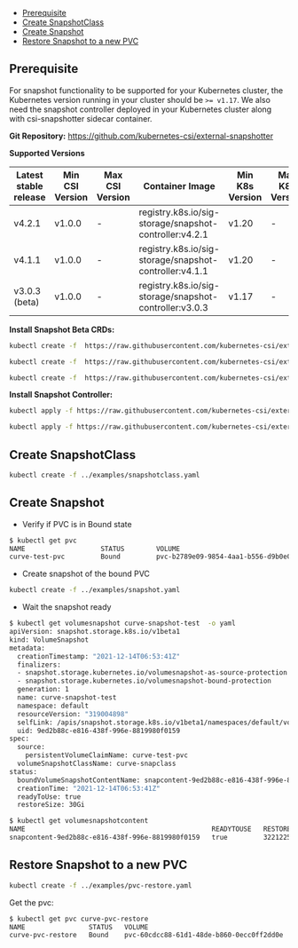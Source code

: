 - [Prerequisite](#prerequisite)
- [Create SnapshotClass](#create-snapshotclass)
- [Create Snapshot](#create-snapshot)
- [Restore Snapshot to a new PVC](#restore-snapshot-to-a-new-pvc)

## Prerequisite

For snapshot functionality to be supported for your Kubernetes cluster, the Kubernetes version running in your cluster should be `>= v1.17`. We also need the snapshot controller deployed in your Kubernetes cluster along with csi-snapshotter sidecar container.

**Git Repository:**  https://github.com/kubernetes-csi/external-snapshotter

**Supported Versions**

|Latest stable release	|Min CSI Version	|Max CSI Version	|Container Image	|Min K8s Version	|Max K8s Version	|Recommended K8s Version|
| ---	| --- 	| ---	| ---	| --- |---	|---|
|v4.2.1	|	v1.0.0	|-	|registry.k8s.io/sig-storage/snapshot-controller:v4.2.1|	v1.20	|-	|v1.22|
| v4.1.1|	v1.0.0	|-	|registry.k8s.io/sig-storage/snapshot-controller:v4.1.1|	v1.20|	-	|v1.20|
| v3.0.3 (beta)|	v1.0.0|	-|	registry.k8s.io/sig-storage/snapshot-controller:v3.0.3	|v1.17	|-|	v1.17|


**Install Snapshot Beta CRDs:**

```bash
kubectl create -f  https://raw.githubusercontent.com/kubernetes-csi/external-snapshotter/release-3.0/client/config/crd/snapshot.storage.k8s.io_volumesnapshotclasses.yaml

kubectl create -f  https://raw.githubusercontent.com/kubernetes-csi/external-snapshotter/release-3.0/client/config/crd/snapshot.storage.k8s.io_volumesnapshotcontents.yaml

kubectl create -f  https://raw.githubusercontent.com/kubernetes-csi/external-snapshotter/release-3.0/client/config/crd/snapshot.storage.k8s.io_volumesnapshots.yaml
```

**Install Snapshot Controller:**

```bash
kubectl apply -f https://raw.githubusercontent.com/kubernetes-csi/external-snapshotter/release-3.0/deploy/kubernetes/snapshot-controller/rbac-snapshot-controller.yaml

kubectl apply -f https://raw.githubusercontent.com/kubernetes-csi/external-snapshotter/release-3.0/deploy/kubernetes/snapshot-controller/setup-snapshot-controller.yaml
```

## Create SnapshotClass

```bash
kubectl create -f ../examples/snapshotclass.yaml
```

## Create Snapshot

- Verify if PVC is in Bound state

```bash
$ kubectl get pvc
NAME                   STATUS        VOLUME                                     CAPACITY   ACCESS MODES   STORAGECLASS   AGE
curve-test-pvc         Bound         pvc-b2789e09-9854-4aa1-b556-d9b0e0569f87   30Gi       RWO            curve          35m
```

- Create snapshot of the bound PVC

```bash
kubectl create -f ../examples/snapshot.yaml
```

- Wait the snapshot ready

```bash
$ kubectl get volumesnapshot curve-snapshot-test  -o yaml
apiVersion: snapshot.storage.k8s.io/v1beta1
kind: VolumeSnapshot
metadata:
  creationTimestamp: "2021-12-14T06:53:41Z"
  finalizers:
  - snapshot.storage.kubernetes.io/volumesnapshot-as-source-protection
  - snapshot.storage.kubernetes.io/volumesnapshot-bound-protection
  generation: 1
  name: curve-snapshot-test
  namespace: default
  resourceVersion: "319004898"
  selfLink: /apis/snapshot.storage.k8s.io/v1beta1/namespaces/default/volumesnapshots/curve-snapshot-test
  uid: 9ed2b88c-e816-438f-996e-8819980f0159
spec:
  source:
    persistentVolumeClaimName: curve-test-pvc
  volumeSnapshotClassName: curve-snapclass
status:
  boundVolumeSnapshotContentName: snapcontent-9ed2b88c-e816-438f-996e-8819980f0159
  creationTime: "2021-12-14T06:53:41Z"
  readyToUse: true
  restoreSize: 30Gi

$ kubectl get volumesnapshotcontent
NAME                                               READYTOUSE   RESTORESIZE   DELETIONPOLICY   DRIVER                  VOLUMESNAPSHOTCLASS   VOLUMESNAPSHOT        AGE
snapcontent-9ed2b88c-e816-438f-996e-8819980f0159   true         32212254720   Delete           curve.csi.netease.com   curve-snapclass       curve-snapshot-test   5m20s
```

## Restore Snapshot to a new PVC

```bash
kubectl create -f ../examples/pvc-restore.yaml
```

Get the pvc:

```bash
$ kubectl get pvc curve-pvc-restore
NAME                STATUS   VOLUME                                     CAPACITY   ACCESS MODES   STORAGECLASS   AGE
curve-pvc-restore   Bound    pvc-60cdcc88-61d1-48de-b860-0ecc0ff2dd0e   40Gi       RWO            curve          4s
```
